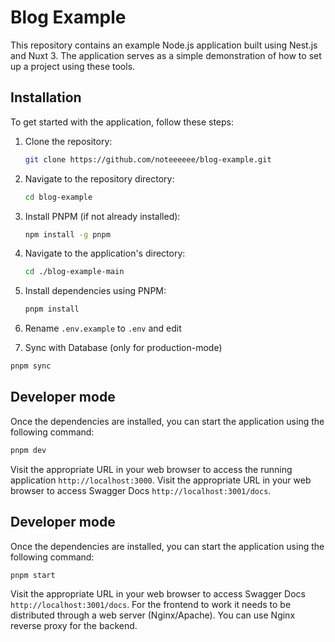 # Blog Example

This repository contains an example Node.js application built using Nest.js and Nuxt 3. The application serves as a simple demonstration of how to set up a project using these tools.

## Installation

To get started with the application, follow these steps:

1. Clone the repository:

   ```sh
   git clone https://github.com/noteeeeee/blog-example.git
   ```

2. Navigate to the repository directory:

   ```sh
   cd blog-example
   ```

3. Install PNPM (if not already installed):

   ```sh
   npm install -g pnpm
   ```

4. Navigate to the application's directory:

   ```sh
   cd ./blog-example-main
   ```

5. Install dependencies using PNPM:

   ```sh
   pnpm install
   ```

6. Rename `.env.example` to `.env` and edit

7. Sync with Database (only for production-mode)

```sh
pnpm sync
```

## Developer mode

Once the dependencies are installed, you can start the application using the following command:

```sh
pnpm dev
```

Visit the appropriate URL in your web browser to access the running application `http://localhost:3000`.
Visit the appropriate URL in your web browser to access Swagger Docs `http://localhost:3001/docs`.

## Developer mode

Once the dependencies are installed, you can start the application using the following command:

```sh
pnpm start
```

Visit the appropriate URL in your web browser to access Swagger Docs `http://localhost:3001/docs`.
For the frontend to work it needs to be distributed through a web server (Nginx/Apache).
You can use Nginx reverse proxy for the backend.